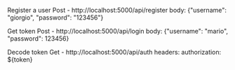Register a user
Post - http://localhost:5000/api/register
body: {"username": "giorgio", "password": "123456"}

Get token
Post - http://localhost:5000/api/login
body: {"username": "mario", "password": 123456}

Decode token
Get - http://localhost:5000/api/auth
headers: authorization: ${token}
